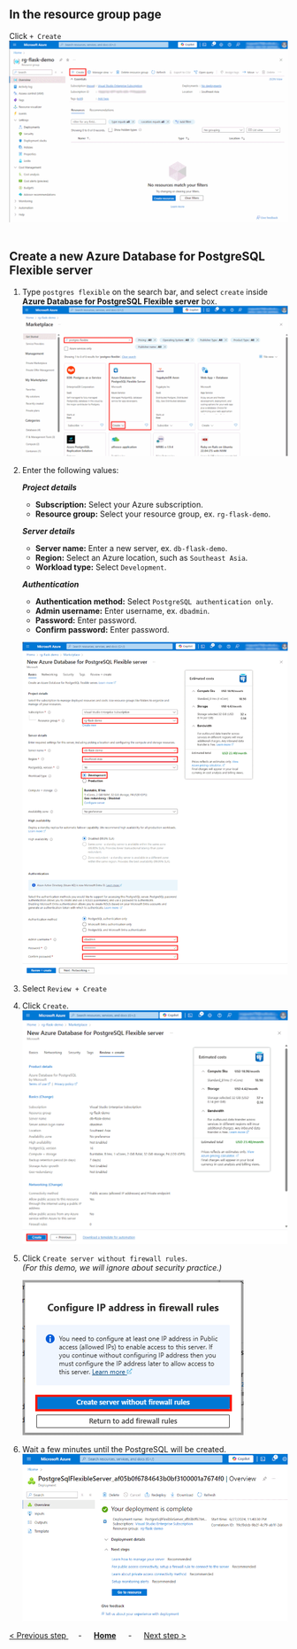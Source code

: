 ## In the resource group page
Click `+ Create` <br>
![+ Create](click_create.png)
<br>
<br>

## Create a new Azure Database for PostgreSQL Flexible server
1. Type `postgres flexible` on the search bar, and select `create` inside **Azure Database for PostgreSQL Flexible server** box.
   ![choose "Postgres Flexible"](choose_postgres_flexible.png)
   
2. Enter the following values:<br>

   ***Project details***<br>
   * **Subscription:**  Select your Azure subscription.
   * **Resource group:**  Select your resource group, ex. `rg-flask-demo`.

   ***Server details***<br>
   * **Server name:**  Enter a new server, ex. `db-flask-demo`.
   * **Region:**  Select an Azure location, such as `Southeast Asia`.
   * **Workload type:**  Select `Development`.

   ***Authentication***<br>
   * **Authentication method:**  Select `PostgreSQL authentication only`.
   * **Admin username:**  Enter username, ex. `dbadmin`.
   * **Password:**  Enter password.
   * **Confirm password:**  Enter password.

   ![Enter values](create_db1.png)

3. Select `Review + Create`<br>

4. Click `Create`.<br> 
   ![Click "Create"](create_db2.png)

5. Click `Create server without firewall rules`.<br>
   *(For this demo, we will ignore about security practice.)*<br>

   ![Click "Create server without firewall rules"](create_db3.png)

6. Wait a few minutes until the PostgreSQL will be created.<br>
   ![DB creation complete](db_create_complete.png)


[< Previous step ](../Step.0/Prepare_Azure_subscription_and_resource_group.md) &emsp; - &emsp; **[Home](../README.md)** &emsp; - &emsp; [Next step >](../Step.2/Create_Web_App.md)


